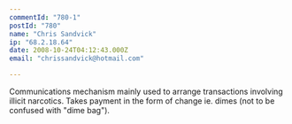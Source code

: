 ```yaml
---
commentId: "780-1"
postId: "780"
name: "Chris Sandvick"
ip: "68.2.18.64"
date: 2008-10-24T04:12:43.000Z
email: "chrissandvick@hotmail.com"

---
```

<p>Communications mechanism mainly used to arrange transactions involving illicit narcotics.  Takes payment in the form of change ie. dimes (not to be confused with "dime bag").</p>